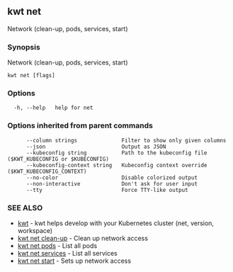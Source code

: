 ## kwt net

Network (clean-up, pods, services, start)

### Synopsis

Network (clean-up, pods, services, start)

```
kwt net [flags]
```

### Options

```
  -h, --help   help for net
```

### Options inherited from parent commands

```
      --column strings              Filter to show only given columns
      --json                        Output as JSON
      --kubeconfig string           Path to the kubeconfig file ($KWT_KUBECONFIG or $KUBECONFIG)
      --kubeconfig-context string   Kubeconfig context override ($KWT_KUBECONFIG_CONTEXT)
      --no-color                    Disable colorized output
      --non-interactive             Don't ask for user input
      --tty                         Force TTY-like output
```

### SEE ALSO

* [kwt](kwt.md)	 - kwt helps develop with your Kubernetes cluster (net, version, workspace)
* [kwt net clean-up](kwt_net_clean-up.md)	 - Clean up network access
* [kwt net pods](kwt_net_pods.md)	 - List all pods
* [kwt net services](kwt_net_services.md)	 - List all services
* [kwt net start](kwt_net_start.md)	 - Sets up network access

